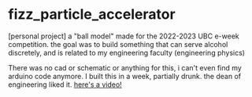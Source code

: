 # fizz_particle_accelerator
[personal project] a "ball model" made for the 2022-2023 UBC e-week competition. the goal was to build something that can serve alcohol discretely, and is related to my engineering faculty (engineering physics)

There was no cad or schematic or anything for this, i can't even find my arduino code anymore. I built this in a week, partially drunk. the dean of engineering liked it. [here's a video!](https://youtu.be/WJqjtxKX_-M)  
